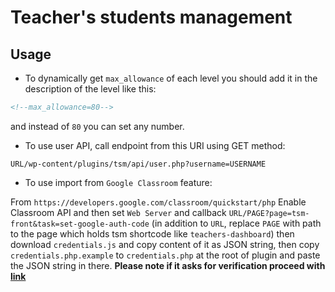 # Teacher's students management

## Usage

- To dynamically get `max_allowance` of each level you should add it in the description of the level like this:
```html
<!--max_allowance=80-->
```
and instead of `80` you can set any number.


- To use user API, call endpoint from this URI using GET method:

`URL/wp-content/plugins/tsm/api/user.php?username=USERNAME`

- To use import from `Google Classroom` feature:

From `https://developers.google.com/classroom/quickstart/php` Enable Classroom API and then set `Web Server` and callback
`URL/PAGE?page=tsm-front&task=set-google-auth-code` (in addition to `URL`, replace `PAGE` with path to the page which holds tsm shortcode like `teachers-dashboard`) then download `credentials.js` and copy content of it as JSON string, then copy `credentials.php.example` to `credentials.php` at the root of plugin and paste the JSON string in there. **Please note if it asks for verification proceed with [link](https://console.cloud.google.com/apis/credentials/consent)**